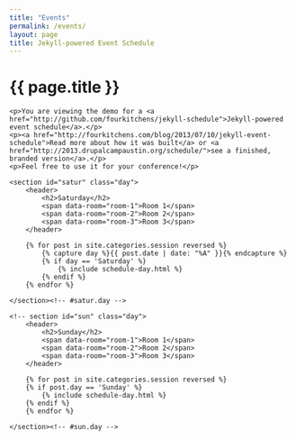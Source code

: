 ```yaml
---
title: "Events"
permalink: /events/
layout: page
title: Jekyll-powered Event Schedule
---
```


<div class="schedule">
	<h1 class="title">{{ page.title }}</h1>

	<p>You are viewing the demo for a <a href="http://github.com/fourkitchens/jekyll-schedule">Jekyll-powered event schedule</a>.</p>
	<p><a href="http://fourkitchens.com/blog/2013/07/10/jekyll-event-schedule">Read more about how it was built</a> or <a href="http://2013.drupalcampaustin.org/schedule/">see a finished, branded version</a>.</p>
	<p>Feel free to use it for your conference!</p>

	<section id="satur" class="day">
		<header>
			<h2>Saturday</h2>
			<span data-room="room-1">Room 1</span>
			<span data-room="room-2">Room 2</span>
			<span data-room="room-3">Room 3</span>
		</header>

		{% for post in site.categories.session reversed %}
			{% capture day %}{{ post.date | date: "%A" }}{% endcapture %}
			{% if day == 'Saturday' %}
				{% include schedule-day.html %}
			{% endif %}
		{% endfor %}

	</section><!-- #satur.day -->

	<!-- section id="sun" class="day">
		<header>
			<h2>Sunday</h2>
			<span data-room="room-1">Room 1</span>
			<span data-room="room-2">Room 2</span>
			<span data-room="room-3">Room 3</span>
		</header>

		{% for post in site.categories.session reversed %}
		{% if post.day == 'Sunday' %}
			{% include schedule-day.html %}
		{% endif %}
		{% endfor %}

	</section><!-- #sun.day -->

</div><!-- .schedule -->
